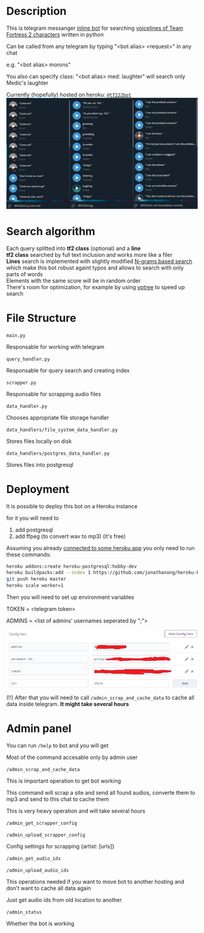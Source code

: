 # Description
This is telegram messanger [inline bot](https://core.telegram.org/bots/inline)
for searching [voicelines of Team Fortress 2 characters](https://wiki.teamfortress.com/wiki/Responses) written in python

Can be called from any telegram by typing "\<bot alias\> \<request\>" in any chat

e.g. "\<bot alias\> morons"

You also can specify class:
"\<bot alias\> med: laughter" will search only Medic's laughter

Currently (hopefully) hosted on heroku: [`@tf222bot`](http://t.me/tf222bot)
![examples](README/examples1.jpg)

# Search algorithm

Each query splitted into **tf2 class** (optional) and a **line**  
**tf2 class** searched by full text inclusion and works more like a filer  
**Lines** search is implemented with slightly modified [N-grams based search](https://en.wikipedia.org/wiki/N-gram) which make this bot robust againt typos and allows to search with only parts of words  
Elements with the same score will be in random order  
There's room for optimization, for example by using [vptree](https://en.wikipedia.org/wiki/Vantage-point_tree) to speed up search

# File Structure

`main.py`

Responsable for working with telegram

`query_handler.py`

Responsable for query search and creating index

`scrapper.py`

Responsable for scrapping audio files

`data_handler.py`

Chooses appropriate file storage handler

`data_handlers/file_system_data_handler.py`

Stores files locally on disk

`data_handlers/postgres_data_handler.py`

Stores files into postgresql

# Deployment

It is possible to deploy this bot on a Heroku instance

for it you will need to

1. add postgresql
2. add ffpeg (to convert wav to mp3) (it's free)

Assuming you already [connected to some heroku app](https://devcenter.heroku.com/articles/heroku-connect-api) you only need to run these commands:
```bash
heroku addons:create heroku-postgresql:hobby-dev
heroku buildpacks:add --index 1 https://github.com/jonathanong/heroku-buildpack-ffmpeg-latest.git
git push heroku master
heroku scale worker=1
```

Then you will need to set up environment variables

TOKEN  = \<telegram token>

ADMINS = \<list of admins' usernames seperated by ";">

![heroku ENV example](README/ENV_example.jpg)

(!!) After that you will need to call `/admin_scrap_and_cache_data` to cache all data inside telegram. **It might take several hours**

# Admin panel

You can run `/help` to bot and you will get

Most of the command accesable only by admin user

`/admin_scrap_and_cache_data`

This is important operation to get bot working

This command will scrap a site and send all found audios, converte them to mp3 and send to this chat to cache them

This is very heavy operation and will take several hours

`/admin_get_scrapper_config`

`/admin_upload_scrapper_config`

Config settings for scrapping {artist: [urls]}

`/admin_get_audio_ids`

`/admin_upload_audio_ids`

This operations needed if you want to move bot to another hosting and don't want to cache all data again

Just get audio ids from old location to another

`/admin_status`

Whether the bot is working